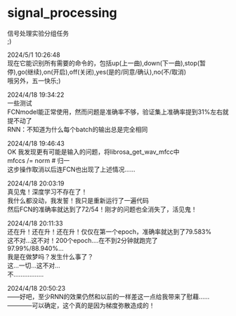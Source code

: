 # signal_processing
<p>信号处理实验分组任务</br>
;)
</p>

2024/5/1  10:26:48</br>
现在它能识别所有需要的命令的，包括up(上一曲),down(下一曲),stop(暂停),go(继续),on(开启),off(关闭),yes(是的/同意/确认),no(不/取消)</br>
哦另外，五一快乐;)

2024/4/18 19:34:22</br>
一些测试</br>
FCNmodel能正常使用，然而问题是准确率不够，验证集上准确率提到31%左右就提不动了</br>
RNN：不知道为什么每个batch的输出总是完全相同</br>

2024/4/18 19:46:43</br>
OK 我发现更有可能是输入的问题，将librosa_get_wav_mfcc中</br>
mfccs /= norm # 归一</br>
这步操作取消以后连FCN也出现了上述情况......</br>

2024/4/18 20:03:19</br>
真见鬼！深度学习不存在了！</br>
我什么都没动，我发誓！我只是重新运行了一遍代码</br>
然后FCN的准确率就达到了72/54！刚才的问题也全消失了，活见鬼！</br>

2024/4/18 20:11:33</br>
还在升！还在升！还在升！仅仅在第一个epoch，准确率就达到了79.583%</br>
这不对...这不对！200个epoch....在不到2分钟就跑完了</br>
97.99%/88.940%...</br>
我是在做梦吗？发生什么事了？</br>
这...一切...这不对...</br>
不.................</br>

2024/4/18 20:50:23</br>
——好吧，至少RNN的效果仍然和以前的一样差这一点给我带来了慰藉......</br>
————可以确定，这个真的是因为梯度弥散造成的！</br>
